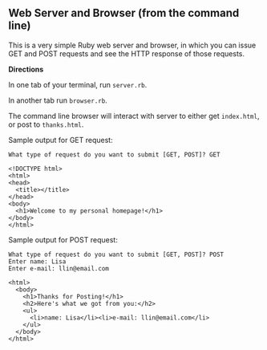 ## Web Server and Browser (from the command line)
This is a very simple Ruby web server and browser, in which you can issue GET and POST requests and see the HTTP response of those requests.

**Directions**

In one tab of your terminal, run `server.rb`.

In another tab run `browser.rb`.

The command line browser will interact with server to either get `index.html`, or post to `thanks.html`.

Sample output for GET request:

```
What type of request do you want to submit [GET, POST]? GET

<!DOCTYPE html>
<html>
<head>
  <title></title>
</head>
<body>
  <h1>Welcome to my personal homepage!</h1>
</body>
</html>
```

Sample output for POST request:

```
What type of request do you want to submit [GET, POST]? POST
Enter name: Lisa
Enter e-mail: llin@email.com

<html>
  <body>
    <h1>Thanks for Posting!</h1>
    <h2>Here's what we got from you:</h2>
    <ul>
      <li>name: Lisa</li><li>e-mail: llin@email.com</li>
    </ul>
  </body>
</html>
```